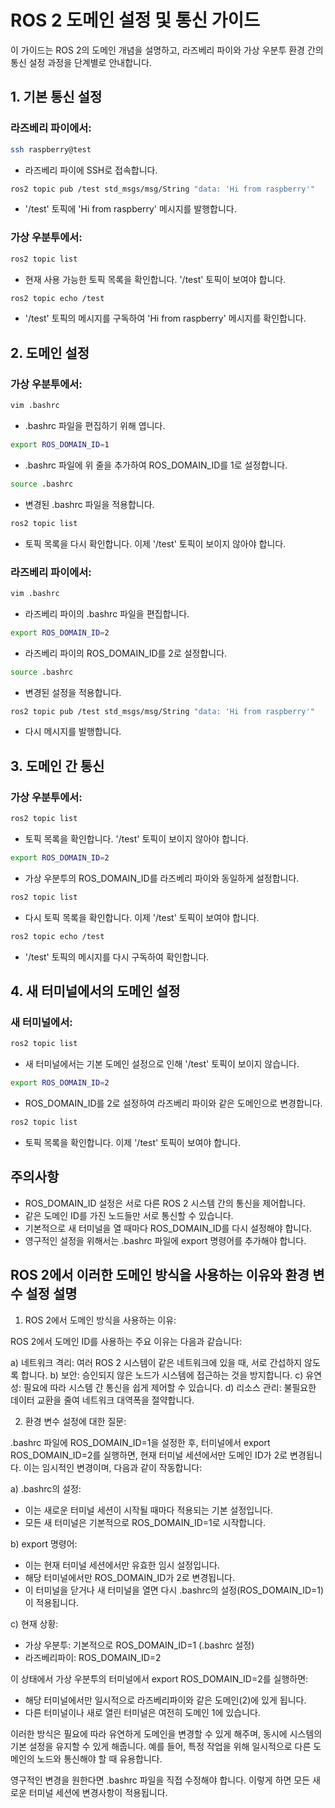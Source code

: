# ROS 2 도메인 설정 및 통신 가이드

이 가이드는 ROS 2의 도메인 개념을 설명하고, 라즈베리 파이와 가상 우분투 환경 간의 통신 설정 과정을 단계별로 안내합니다.

## 1. 기본 통신 설정

### 라즈베리 파이에서:
```bash
ssh raspberry@test
```
- 라즈베리 파이에 SSH로 접속합니다.

```bash
ros2 topic pub /test std_msgs/msg/String "data: 'Hi from raspberry'"
```
- '/test' 토픽에 'Hi from raspberry' 메시지를 발행합니다.

### 가상 우분투에서:
```bash
ros2 topic list
```
- 현재 사용 가능한 토픽 목록을 확인합니다. '/test' 토픽이 보여야 합니다.

```bash
ros2 topic echo /test
```
- '/test' 토픽의 메시지를 구독하여 'Hi from raspberry' 메시지를 확인합니다.

## 2. 도메인 설정

### 가상 우분투에서:
```bash
vim .bashrc
```
- .bashrc 파일을 편집하기 위해 엽니다.

```bash
export ROS_DOMAIN_ID=1
```
- .bashrc 파일에 위 줄을 추가하여 ROS_DOMAIN_ID를 1로 설정합니다.

```bash
source .bashrc
```
- 변경된 .bashrc 파일을 적용합니다.

```bash
ros2 topic list
```
- 토픽 목록을 다시 확인합니다. 이제 '/test' 토픽이 보이지 않아야 합니다.

### 라즈베리 파이에서:
```bash
vim .bashrc
```
- 라즈베리 파이의 .bashrc 파일을 편집합니다.

```bash
export ROS_DOMAIN_ID=2
```
- 라즈베리 파이의 ROS_DOMAIN_ID를 2로 설정합니다.

```bash
source .bashrc
```
- 변경된 설정을 적용합니다.

```bash
ros2 topic pub /test std_msgs/msg/String "data: 'Hi from raspberry'"
```
- 다시 메시지를 발행합니다.

## 3. 도메인 간 통신

### 가상 우분투에서:
```bash
ros2 topic list
```
- 토픽 목록을 확인합니다. '/test' 토픽이 보이지 않아야 합니다.

```bash
export ROS_DOMAIN_ID=2
```
- 가상 우분투의 ROS_DOMAIN_ID를 라즈베리 파이와 동일하게 설정합니다.

```bash
ros2 topic list
```
- 다시 토픽 목록을 확인합니다. 이제 '/test' 토픽이 보여야 합니다.

```bash
ros2 topic echo /test
```
- '/test' 토픽의 메시지를 다시 구독하여 확인합니다.

## 4. 새 터미널에서의 도메인 설정

### 새 터미널에서:
```bash
ros2 topic list
```
- 새 터미널에서는 기본 도메인 설정으로 인해 '/test' 토픽이 보이지 않습니다.

```bash
export ROS_DOMAIN_ID=2
```
- ROS_DOMAIN_ID를 2로 설정하여 라즈베리 파이와 같은 도메인으로 변경합니다.

```bash
ros2 topic list
```
- 토픽 목록을 확인합니다. 이제 '/test' 토픽이 보여야 합니다.

## 주의사항
- ROS_DOMAIN_ID 설정은 서로 다른 ROS 2 시스템 간의 통신을 제어합니다.
- 같은 도메인 ID를 가진 노드들만 서로 통신할 수 있습니다.
- 기본적으로 새 터미널을 열 때마다 ROS_DOMAIN_ID를 다시 설정해야 합니다.
- 영구적인 설정을 위해서는 .bashrc 파일에 export 명령어를 추가해야 합니다.

## ROS 2에서 이러한 도메인 방식을 사용하는 이유와 환경 변수 설정 설명

1. ROS 2에서 도메인 방식을 사용하는 이유:

ROS 2에서 도메인 ID를 사용하는 주요 이유는 다음과 같습니다:

a) 네트워크 격리: 여러 ROS 2 시스템이 같은 네트워크에 있을 때, 서로 간섭하지 않도록 합니다.
b) 보안: 승인되지 않은 노드가 시스템에 접근하는 것을 방지합니다.
c) 유연성: 필요에 따라 시스템 간 통신을 쉽게 제어할 수 있습니다.
d) 리소스 관리: 불필요한 데이터 교환을 줄여 네트워크 대역폭을 절약합니다.

2. 환경 변수 설정에 대한 질문:

.bashrc 파일에 ROS_DOMAIN_ID=1을 설정한 후, 터미널에서 export ROS_DOMAIN_ID=2를 실행하면, 현재 터미널 세션에서만 도메인 ID가 2로 변경됩니다. 이는 임시적인 변경이며, 다음과 같이 작동합니다:

a) .bashrc의 설정:
   - 이는 새로운 터미널 세션이 시작될 때마다 적용되는 기본 설정입니다.
   - 모든 새 터미널은 기본적으로 ROS_DOMAIN_ID=1로 시작합니다.

b) export 명령어:
   - 이는 현재 터미널 세션에서만 유효한 임시 설정입니다.
   - 해당 터미널에서만 ROS_DOMAIN_ID가 2로 변경됩니다.
   - 이 터미널을 닫거나 새 터미널을 열면 다시 .bashrc의 설정(ROS_DOMAIN_ID=1)이 적용됩니다.

c) 현재 상황:
   - 가상 우분투: 기본적으로 ROS_DOMAIN_ID=1 (.bashrc 설정)
   - 라즈베리파이: ROS_DOMAIN_ID=2

이 상태에서 가상 우분투의 터미널에서 export ROS_DOMAIN_ID=2를 실행하면:
   - 해당 터미널에서만 일시적으로 라즈베리파이와 같은 도메인(2)에 있게 됩니다.
   - 다른 터미널이나 새로 열린 터미널은 여전히 도메인 1에 있습니다.

이러한 방식은 필요에 따라 유연하게 도메인을 변경할 수 있게 해주며, 동시에 시스템의 기본 설정을 유지할 수 있게 해줍니다. 예를 들어, 특정 작업을 위해 일시적으로 다른 도메인의 노드와 통신해야 할 때 유용합니다.

영구적인 변경을 원한다면 .bashrc 파일을 직접 수정해야 합니다. 이렇게 하면 모든 새로운 터미널 세션에 변경사항이 적용됩니다.